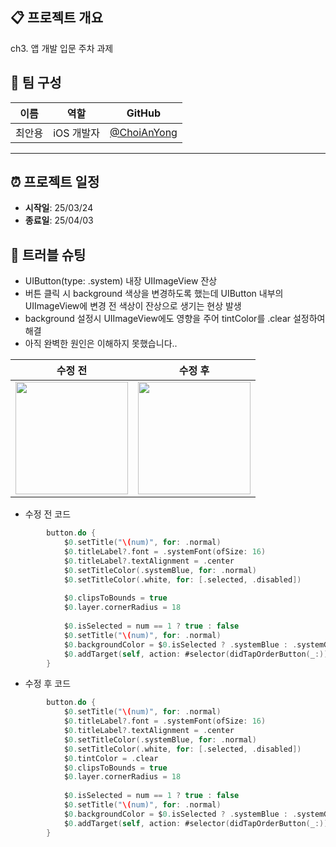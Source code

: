 ## 📋 프로젝트 개요

ch3. 앱 개발 입문 주차 과제


## 👥 팀 구성

| 이름      | 역할       | GitHub                           |
| -------- | -------- | --------------------------------- |
| 최안용   | iOS 개발자 | [@ChoiAnYong](https://github.com/ChoiAnYong) |

---

## ⏰ 프로젝트 일정

- **시작일**: 25/03/24  
- **종료일**: 25/04/03

## 📱 트러블 슈팅
- UIButton(type: .system) 내장 UIImageView 잔상
- 버튼 클릭 시 background 색상을 변경하도록 했는데 UIButton 내부의 UIImageView에 변경 전 색상이 잔상으로 생기는 현상 발생
- background 설정시 UIImageView에도 영향을 주어 tintColor를 .clear 설정하여 해결
- 아직 완벽한 원인은 이해하지 못했습니다..

| 수정 전 | 수정 후 |
|:-:|:-:|
| <img src="https://github.com/user-attachments/assets/c9686210-0063-45f0-86c9-b723ca7e167c" width="180"/> | <img src="https://github.com/user-attachments/assets/6c59824e-6328-433a-b57e-a91be95f363a" width="180"/> |

- 수정 전 코드
```swift
        button.do {
            $0.setTitle("\(num)", for: .normal)
            $0.titleLabel?.font = .systemFont(ofSize: 16)
            $0.titleLabel?.textAlignment = .center
            $0.setTitleColor(.systemBlue, for: .normal)
            $0.setTitleColor(.white, for: [.selected, .disabled])
            
            $0.clipsToBounds = true
            $0.layer.cornerRadius = 18
            
            $0.isSelected = num == 1 ? true : false
            $0.setTitle("\(num)", for: .normal)
            $0.backgroundColor = $0.isSelected ? .systemBlue : .systemGray5
            $0.addTarget(self, action: #selector(didTapOrderButton(_:)), for: .touchUpInside)
        }
```

- 수정 후 코드
```swift
        button.do {
            $0.setTitle("\(num)", for: .normal)
            $0.titleLabel?.font = .systemFont(ofSize: 16)
            $0.titleLabel?.textAlignment = .center
            $0.setTitleColor(.systemBlue, for: .normal)
            $0.setTitleColor(.white, for: [.selected, .disabled])
            $0.tintColor = .clear
            $0.clipsToBounds = true
            $0.layer.cornerRadius = 18
            
            $0.isSelected = num == 1 ? true : false
            $0.setTitle("\(num)", for: .normal)
            $0.backgroundColor = $0.isSelected ? .systemBlue : .systemGray5
            $0.addTarget(self, action: #selector(didTapOrderButton(_:)), for: .touchUpInside)
        }
```
